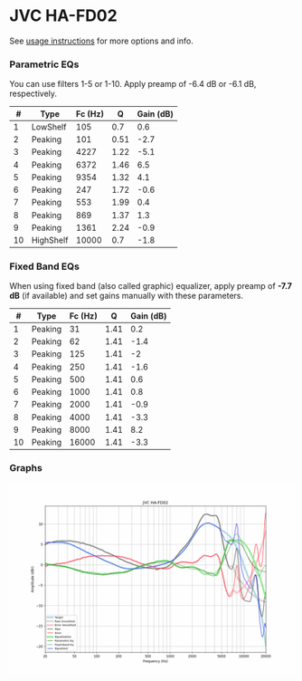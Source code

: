 # JVC HA-FD02
See [usage instructions](https://github.com/jaakkopasanen/AutoEq#usage) for more options and info.

### Parametric EQs
You can use filters 1-5 or 1-10. Apply preamp of -6.4 dB or -6.1 dB, respectively.

|   # | Type      |   Fc (Hz) |    Q |   Gain (dB) |
|-----|-----------|-----------|------|-------------|
|   1 | LowShelf  |       105 | 0.7  |         0.6 |
|   2 | Peaking   |       101 | 0.51 |        -2.7 |
|   3 | Peaking   |      4227 | 1.22 |        -5.1 |
|   4 | Peaking   |      6372 | 1.46 |         6.5 |
|   5 | Peaking   |      9354 | 1.32 |         4.1 |
|   6 | Peaking   |       247 | 1.72 |        -0.6 |
|   7 | Peaking   |       553 | 1.99 |         0.4 |
|   8 | Peaking   |       869 | 1.37 |         1.3 |
|   9 | Peaking   |      1361 | 2.24 |        -0.9 |
|  10 | HighShelf |     10000 | 0.7  |        -1.8 |

### Fixed Band EQs
When using fixed band (also called graphic) equalizer, apply preamp of **-7.7 dB** (if available) and set gains manually with these parameters.

|   # | Type    |   Fc (Hz) |    Q |   Gain (dB) |
|-----|---------|-----------|------|-------------|
|   1 | Peaking |        31 | 1.41 |         0.2 |
|   2 | Peaking |        62 | 1.41 |        -1.4 |
|   3 | Peaking |       125 | 1.41 |        -2   |
|   4 | Peaking |       250 | 1.41 |        -1.6 |
|   5 | Peaking |       500 | 1.41 |         0.6 |
|   6 | Peaking |      1000 | 1.41 |         0.8 |
|   7 | Peaking |      2000 | 1.41 |        -0.9 |
|   8 | Peaking |      4000 | 1.41 |        -3.3 |
|   9 | Peaking |      8000 | 1.41 |         8.2 |
|  10 | Peaking |     16000 | 1.41 |        -3.3 |

### Graphs
![](./JVC%20HA-FD02.png)
